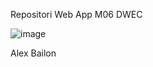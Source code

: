 Repositori Web App M06 DWEC

![image](https://user-images.githubusercontent.com/91600207/135254819-b89b6a6b-775d-4e7f-81b4-42f3911ab042.png)

Alex Bailon
